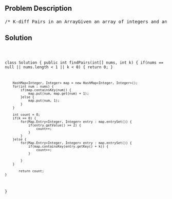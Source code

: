 <!--
<style>
  body { font-family: Arial, sans-serif; }
  .container { max-width: 700px; margin: 0 auto; padding: 10px; }
  .comment-block { background-color: #f9f9f9; padding: 10px; border-left: 5px solid #ccc; overflow-wrap: break-word; white-space: pre-wrap; }
  .code-block { background-color: #f4f4f4; padding: 10px; border: 1px solid #ddd; overflow-wrap: break-word; white-space: pre-wrap; }
</style>
-->

<div class='container'>
<h2>Problem Description</h2>
<div class='comment-block'>
<pre>
/* K-diff Pairs in an ArrayGiven an array of integers and an integer k, you need to find the number of uniquek-diff pairs in the array. Here a k-diff pair is defined as an integer pair (i, j),where i and j are both numbers in the array and their absolute difference is k.Example 1:Input: [3, 1, 4, 1, 5], k = 2Output: 2Explanation: There are two 2-diff pairs in the array, (1, 3) and (3, 5).Although we have two 1s in the input, we should only return the number of unique pairs.Example 2:Input:[1, 2, 3, 4, 5], k = 1Output: 4Explanation: There are four 1-diff pairs in the array, (1, 2), (2, 3), (3, 4) and (4, 5).Example 3:Input: [1, 3, 1, 5, 4], k = 0Output: 1Explanation: There is one 0-diff pair in the array, (1, 1).*/                /*                if(map.containsKey(entry.getKey() - k)) { //不能加， 会重复                    count++;                }                */</pre>
</div>

<h2>Solution</h2>
<div class='code-block'>
<pre><code class='language-java'>

class Solution {
    public int findPairs(int[] nums, int k) {
        if(nums == null || nums.length < 1 || k < 0) {
            return 0;
        }
        
        HashMap<Integer, Integer> map = new HashMap<Integer, Integer>();
        for(int num : nums) {
            if(map.containsKey(num)) {
                map.put(num, map.get(num) + 1);
            }else {
                map.put(num, 1);
            }
        }
        
        int count = 0;
        if(k == 0) {
            for(Map.Entry<Integer, Integer> entry : map.entrySet()) {
                if(entry.getValue() >= 2) {
                    count++;
                }
            }
        }else {
            for(Map.Entry<Integer, Integer> entry : map.entrySet()) { 
                if(map.containsKey(entry.getKey() + k)) {
                    count++;
                }
                
            }
        }
        
           return count;
    }
}</code></pre>
</div>
</div>

